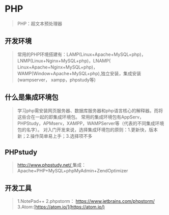 # PHP
> PHP：超文本预处理器

## 开发环境
> 常用的PHP环境搭建有：LAMP(Linux+Apache+MySQL+php)，LNMP(Linux+Nginx+MySQL+php)，LNAMP(
Linux+Apache+Nginx+MySQL+php)，WAMP(Window+Apache+MySQL+php),独立安装，集成安装(wampserver，
xampp，phpstudy等)

## 什么是集成环境包
> 学习php需安装网页服务器、数据库服务器和php语言核心的解释器。而将这些合在一起的即集成环境包。
常用的集成环境包有AppServ，PHPStudy，APMserv，XAMPP，WAMPServer等（代表的不同集成环境包的名字）。
对入门开发来说，选择集成环境包的原则：1.更新快，版本新；2.操作简单易上手；3.选择项不多

## PHPstudy
> [http://www.phpstudy.net/ ](http://www.phpstudy.net/ )
集成：Apache+PHP+MySQL+phpMyAdmin+ZendOptimizer

## 开发工具
> 1.NotePad++
> 2.phpstorm： [https://www.jetbrains.com/phpstorm/ ](https://www.jetbrains.com/phpstorm/ )
> 3.Atom:[https://atom.io/](https://atom.io/)
